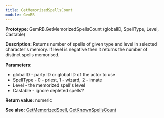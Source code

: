 ```yaml
---
title: GetMemorizedSpellsCount
module: GemRB
---
```


**Prototype:** GemRB.GetMemorizedSpellsCount (globalID, SpellType, Level, Castable)

**Description:** Returns number of spells of given type and level in 
selected character's memory. If level is negative then it returns the 
number of distinct spells memorised.

**Parameters:**
  * globalID  - party ID or global ID of the actor to use
  * SpellType - 0 - priest, 1 - wizard, 2 - innate
  * Level     - the memorized spell's level
  * Castable  - ignore depleted spells?

**Return value:** numeric

**See also:** [GetMemorizedSpell](GetMemorizedSpell.md), [GetKnownSpellsCount](GetKnownSpellsCount.md)
